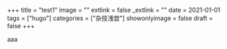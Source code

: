 +++
title = "test1"
image = ""
extlink = false
_extlink = ""
date = 2021-01-01
tags = ["hugo"]
categories = ["杂技浅尝"]
showonlyimage = false
draft = false
+++

aaa